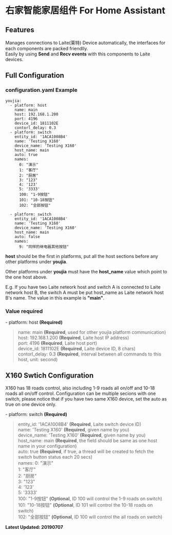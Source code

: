 # 右家智能家居组件 For Home Assistant


## Features

Manages connections to Laite(莱特) Device automatically, the interfaces for each components are packed friendlly.  
Easily by using **Send** and **Recv events** with this components to Laite devices.

## Full Configuration

### configuration.yaml Example

    youjia:
      - platform: host
        name: main
        host: 192.168.1.200
        port: 4196
        device_id: 1811102E
        contorl_delay: 0.3
      - platform: switch
        entity_id: '1ACA1008B4'
        name: 'Testing X160'
        device_name: 'Testing X160'
        host_name: main
        auto: true
        names:
          0: "演示"
          1: "客厅"
          2: "厨房"
          3: "123"
          4: '123'
          5: '3333'
          100: "1-9按钮"
          101: "10-18按钮"
          102: "全部按钮"
    
      - platform: switch
        entity_id: '1ACA1008B4'
        name: 'Testing X160'
        device_name: 'Testing X160'
        host_name: main
        auto: false
        names:
          9: "同样的继电器其他按钮"
          

**host** should be the first in platforms, put all the host sections before any other platforms under **youjia**.

Other platforms under **youjia** must have the **host_name** value which point to the one host above.

E.g. If you have two Laite neteork host and switch A is connected to Laite network host B, the switch A must be put host_name as Laite network host B's name. The value in this example is **"main"**.

### Value required


\- platform: host **(Required)**  
> name: main **(Required**, used for other youjia platform communication)  
host: 192.168.1.200 **(Required**, Laite host IP address)  
port: 4196 **(Required**, Laite host port)  
device_id: 1811102E **(Required**, Laite device ID, 8 chars)  
contorl_delay: 0.3 **(Required**, interval between all commands to this host, unit: second)  


## X160 Swtich Configuration

X160 has 18 roads control, also including 1-9 roads all on/off and 10-18 roads all on/off control.
Configuration can be multiple secions with one switch, please notice that if you have two same X160 device, set the auto as true on one device only.


\- platform: switch **(Required)**  
> entity_id: '1ACA1008B4' **(Required**, Laite switch device ID)  
name: 'Testing X160' **(Required**, given name by you)  
device_name: 'Testing X160' **(Required**, given name by you)  
host_name: main **(Required**, the field should be same as one host name in your configuration)  
auto: true **(Required**, if true, a thread will be created to fetch the switch button status each 20 secs)  
names:
  0: "演示"  
  1: "客厅"  
  2: "厨房"  
  3: "123"  
  4: '123'  
  5: '3333'  
  100: "1-9按钮"  **(Optional**, ID 100 will control the 1-9 roads on switch)  
  101: "10-18按钮" **(Optional**, ID 101 will control the 10-18 roads on switch)  
  102: "全部按钮" **(Optional**, ID 100 will control the all roads on switch)  

**Latest Updated: 20190707**
